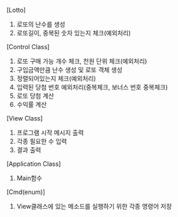 [Lotto]
1. 로또의 난수를 생성
2. 로또길이, 중복된 숫자 있는지 체크(예외처리)

[Control Class]
1. 로또 구매 가능 개수 체크, 천원 단위 체크(예외처리)
2. 구입금액만큼 난수 생성 및 로또 객체 생성
3. 정렬되어있는지 체크(예외처리)
4. 입력된 당첨 번호 예외처리(중복체크, 보너스 번호 중복체크)
5. 로또 당첨 계산
6. 수익률 계산

[View Class]
1. 프로그램 시작 메시지 출력
2. 각종 필요한 수 입력
3. 결과 출력

[Application Class]
1. Main함수

[Cmd(enum)]
1. View클래스에 있는 메소드를 실행하기 위한 각종 명령어 저장